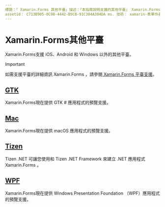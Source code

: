 ```yaml
---
標題：「 Xamarin.Forms 其他平臺」描述：「本指南說明支援的其他平臺」 Xamarin.Forms 。
assetid： C713B905-0C98-4442-B5CB-91C384A384DA ms. 技術： xamarin-表單作者： davidbritch ms. author： dabritch ms. 日期：10/04/2019 否-loc： [ Xamarin.Forms ， Xamarin.Essentials ]
---
```


# <a name="xamarinforms-other-platforms"></a>Xamarin.Forms其他平臺

Xamarin.Forms支援 iOS、Android 和 Windows 以外的其他平臺。

> [!IMPORTANT]
> 如需支援平臺的詳細資訊 Xamarin.Forms ，請參閱[ Xamarin.Forms 平臺支援](https://github.com/xamarin/Xamarin.Forms/wiki/Platform-Support)。

## <a name="gtk"></a>[GTK](gtk.md)

Xamarin.Forms現在提供 GTK # 應用程式的預覽支援。

## <a name="mac"></a>[Mac](mac.md)

Xamarin.Forms現在提供 macOS 應用程式的預覽支援。

## <a name="tizen"></a>[Tizen](tizen.md)

Tizen .NET 可讓您使用和 Tizen .NET Framework 來建立 .NET 應用程式 Xamarin.Forms 。

## <a name="wpf"></a>[WPF](wpf.md)

Xamarin.Forms現在提供 Windows Presentation Foundation （WPF）應用程式的預覽支援。
